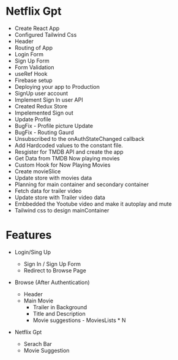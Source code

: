 # Netflix Gpt

- Create React App
- Configured Tailwind Css
- Header
- Routing of App
- Login Form
- Sign Up Form
- Form Validation
- useRef Hook
- Firebase setup
- Deploying your app to Production
- SignUp user account
- Implement Sign In user API
- Created Redux Store
- Impelemented Sign out
- Update Profile
- BugFix - Profile picture Update
- BugFix - Routing Gaurd 
- Unsubscribed to the onAuthStateChanged callback
- Add Hardcoded values to the constant file.
- Resgister for TMDB API and create the app
- Get Data from TMDB Now playing movies
- Custom Hook for Now Playing Movies
- Create movieSlice
- Update store with movies data
- Planning for main container and secondary container
- Fetch data for trailer video 
- Update store with Trailer video data
- Embbedded the Yootube video and make it autoplay and mute
- Tailwind css to design mainContainer

# Features
- Login/Sing Up
   - Sign In / Sign Up Form
   - Redirect to Browse Page
- Browse (After Authentication)
   - Header
   - Main Movie
       - Trailer in Background
       - Title and Description
       - Movie suggestions 
             - MoviesLists * N

- Netflix Gpt
    - Serach Bar
    - Movie Suggestion